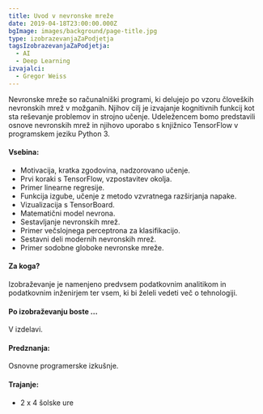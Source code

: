 ```yaml
---
title: Uvod v nevronske mreže
date: 2019-04-18T23:00:00.000Z
bgImage: images/background/page-title.jpg
type: izobrazevanjaZaPodjetja
tagsIzobrazevanjaZaPodjetja:
  - AI
  - Deep Learning
izvajalci:
  - Gregor Weiss
---
```

Nevronske mreže so računalniški programi, ki delujejo po vzoru človeških nevronskih mrež v možganih. Njihov cilj je izvajanje kognitivnih funkcij kot sta reševanje problemov in strojno učenje. Udeležencem bomo predstavili osnove nevronskih mrež in njihovo uporabo s knjižnico TensorFlow v programskem jeziku Python 3.

#### Vsebina:

* Motivacija, kratka zgodovina, nadzorovano učenje.
* Prvi koraki s TensorFlow, vzpostavitev okolja.
* Primer linearne regresije.
* Funkcija izgube, učenje z metodo vzvratnega razširjanja napake.
* Vizualizacija s TensorBoard.
* Matematični model nevrona.
* Sestavljanje nevronskih mrež.
* Primer večslojnega perceptrona za klasifikacijo.
* Sestavni deli modernih nevronskih mrež.
* Primer sodobne globoke nevronske mreže.

#### Za koga?

Izobraževanje je namenjeno predvsem podatkovnim analitikom in podatkovnim inženirjem ter vsem, ki bi želeli vedeti več o tehnologiji.

#### Po izobraževanju boste ...

V izdelavi.

#### Predznanja:

Osnovne programerske izkušnje.

#### Trajanje:

* 2 x 4 šolske ure
